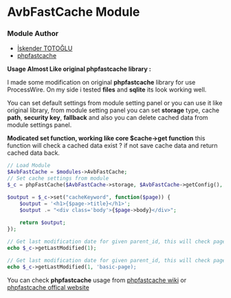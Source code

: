 AvbFastCache Module
====================================
### Module Author

* [İskender TOTOĞLU](http://altivebir.com)
* [phpfastcache](http://www.phpfastcache.com/)

**Usage Almost Like original phpfastcache library :**

I made some modification on original **phpfastcache** library for use ProcessWire. On my side i tested **files** and **sqlite** its look working well.

You can set default settings from module setting panel or you can use it like original library, from module setting panel you can set **storage** type, cache **path**, **security key**, **fallback** and also you can delete cached data from module settings panel.

**Modicated set function, working like core $cache->get function** this function will check a cached data exist ? if not save cache data and return cached data back.

```php
// Load Module
$AvbFastCache = $modules->AvbFastCache;
// Set cache settings from module
$_c = phpFastCache($AvbFastCache->storage, $AvbFastCache->getConfig(), $AvbFastCache->expire);

$output = $_c->set("cacheKeyword", function($page)) {
    $output = '<h1>{$page->title}</h1>';
    $output .= "<div class='body'>{$page->body}</div>";
    
    return $output;
});

// Get last modification date for given parent_id, this will check pages parent_id=1 and will return last modified page date
echo $_c->getLastModified(1);

// Get last modification date for given parent_id, this will check pages parent_id=1 and template=basic-page will return last modified child page date
echo $_c->getLastModified(1, 'basic-page);
```

You can check **phpfastcache** usage from [phpfastcache wiki](https://github.com/khoaofgod/phpfastcache/wiki) or [phpfastcache offical website](http://www.phpfastcache.com/#example)